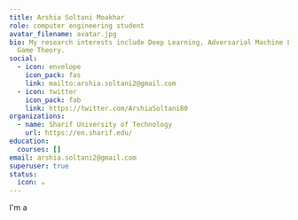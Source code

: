 ```yaml
---
title: Arshia Soltani Moakhar
role: computer engineering student
avatar_filename: avatar.jpg
bio: My research interests include Deep Learning, Adversarial Machine Learning,
  Game Theory.
social:
  - icon: envelope
    icon_pack: fas
    link: mailto:arshia.soltani2@gmail.com
  - icon: twitter
    icon_pack: fab
    link: https://twitter.com/ArshiaSoltani80
organizations:
  - name: Sharif University of Technology
    url: https://en.sharif.edu/
education:
  courses: []
email: arshia.soltani2@gmail.com
superuser: true
status:
  icon: ☕️
---
```

I'm a